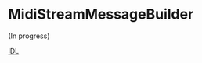 # MidiStreamMessageBuilder

(In progress)

[IDL](https://github.com/microsoft/MIDI/blob/main/src/api/Client/Midi2Client/MidiStreamMessageBuilder.idl)
